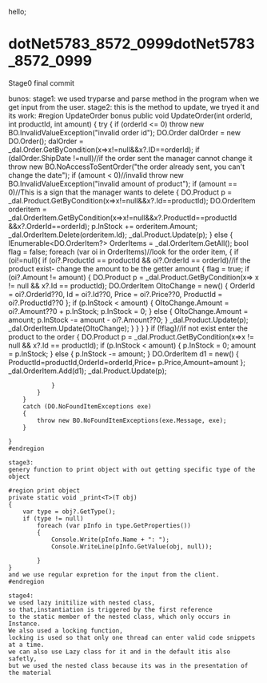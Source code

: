 hello;
# dotNet5783_8572_0999dotNet5783_8572_0999
Stage0 final commit


bunos:
stage1: we used tryparse and parse method in the program when we get input from the user.
stage2: this is the method to update, we tryed it and its work:
    #region UpdateOrder bonus
    public void UpdateOrder(int orderId, int productId, int amount)
    {
        try
        {
            if (orderId <= 0)
                throw new BO.InvalidValueException("invalid order id");
            DO.Order dalOrder = new DO.Order();
            dalOrder = _dal.Order.GetByCondition(x=>x!=null&&x?.ID==orderId);
            if (dalOrder.ShipDate !=null)//if the order sent the manager cannot change it
                throw new BO.NoAccessToSentOrder("the order already sent, you can't change the date");
            if (amount < 0)//invalid
                throw new BO.InvalidValueException("invalid amount of product");
            if (amount == 0)//This is a sign that the manager wants to delete
            {
                DO.Product p = _dal.Product.GetByCondition(x=>x!=null&&x?.Id==productId);
                DO.OrderItem orderitem = _dal.OrderItem.GetByCondition(x=>x!=null&&x?.ProductId==productId &&x?.OrderId==orderId);
                p.InStock += orderitem.Amount;
                _dal.OrderItem.Delete(orderitem.Id);
                _dal.Product.Update(p);
            }
            else
            {
                IEnumerable<DO.OrderItem?> OrderItems = _dal.OrderItem.GetAll();
                bool flag = false;
                foreach (var oi in OrderItems)//look for the order item,
                {
                    if (oi!=null){
                        if (oi?.ProductId == productId && oi?.OrderId == orderId)//if the product exist- change the amount to be the getter amount
                        {
                            flag = true;
                            if (oi?.Amount != amount)
                            {
                                DO.Product p = _dal.Product.GetByCondition(x=> x != null && x?.Id == productId);
                                DO.OrderItem OItoChange = new()
                                {
                                    OrderId = oi?.OrderId??0,
                                    Id = oi?.Id??0,
                                    Price = oi?.Price??0,
                                    ProductId = oi?.ProductId??0
                                };
                                if (p.InStock < amount)
                                {
                                    OItoChange.Amount = oi?.Amount??0 + p.InStock;
                                    p.InStock = 0;
                                }
                                else
                                {
                                    OItoChange.Amount = amount;
                                    p.InStock -= amount - oi?.Amount??0;
                                }
                                _dal.Product.Update(p);
                                _dal.OrderItem.Update(OItoChange);
                            }
                        }
                    }
                }
                if (!flag)//if not exist enter the product to the order
                {
                    DO.Product p = _dal.Product.GetByCondition(x=>x != null && x?.Id == productId);
                    if (p.InStock < amount)
                    {
                        p.InStock = 0;
                        amount = p.InStock;
                    }
                    else
                    {
                        p.InStock -= amount;
                    }
                    DO.OrderItem d1 = new() { ProductId=productId,OrderId=orderId,Price= p.Price,Amount=amount };
                    _dal.OrderItem.Add(d1);
                    _dal.Product.Update(p);

                }
            }
        }
        catch (DO.NoFoundItemExceptions exe)
        {
            throw new BO.NoFoundItemExceptions(exe.Message, exe);
        }

    }
    #endregion

    stage3:
    genery function to print object with out getting specific type of the object

    #region print object
    private static void _print<T>(T obj)
    {
        var type = obj?.GetType();
        if (type != null)
            foreach (var pInfo in type.GetProperties())
            {
                Console.Write(pInfo.Name + ": ");
                Console.WriteLine(pInfo.GetValue(obj, null));

            }
    }
    and we use regular expretion for the input from the client.
    #endregion

    stage4:
    we used lazy initilize with nested class,
    so that,instantiation is triggered by the first reference
    to the static member of the nested class, which only occurs in Instance.
    We also used a locking function, 
    locking is used so that only one thread can enter valid code snippets at a time.
    we can also use Lazy class for it and in the default itis also safetly,
    but we used the nested class because its was in the presentation of the material
